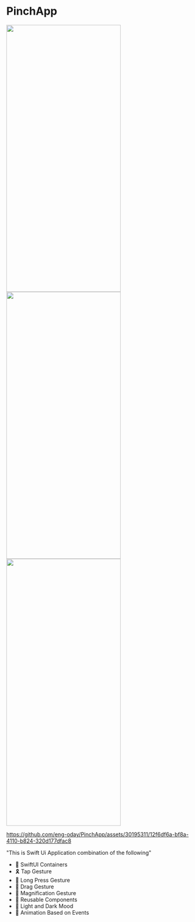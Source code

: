 # PinchApp
  <img src="https://github.com/eng-oday/PinchApp/assets/30195311/106e658f-8374-43e3-8243-464d50c0cf27" style="margin-right: 20px;" width="300" height="700">
  
<img src="https://github.com/eng-oday/PinchApp/assets/30195311/3d80cf9c-ceac-42b1-a22c-986d00c4f288" style="margin-right: 20px;" width="300" height="700">

<img src="https://github.com/eng-oday/PinchApp/assets/30195311/9b51eaa1-1bb1-43c0-84ef-8afb45dc8da5" style="margin-right: 60px;"  width="300" height="700">

https://github.com/eng-oday/PinchApp/assets/30195311/12f6df6a-bf8a-4110-b824-320d177dfac8

"This is Swift Ui Application combination of the following"
 
- 🥳 SwiftUI Containers
- 🎗️ Tap Gesture 
- 🎉 Long Press Gesture
- 🧩 Drag Gesture
- 💫 Magnification Gesture
- 🚮 Reusable Components
- 🔌 Light and Dark Mood
- 🎉 Animation Based on Events




